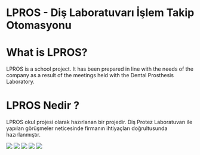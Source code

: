 # LPROS - Diş Laboratuvarı İşlem Takip Otomasyonu

# What is LPROS?
LPROS is a school project. It has been prepared in line with the needs of the company as a result of the meetings held with the Dental Prosthesis Laboratory.

# LPROS Nedir ?
LPROS okul projesi olarak hazırlanan bir projedir. Diş Protez Laboratuvarı ile yapılan görüşmeler neticesinde firmanın ihtiyaçları doğrultusunda hazırlanmıştır.

![](https://user-images.githubusercontent.com/25348044/74868140-dbf11180-5366-11ea-93f7-2e23fd6110a2.png)
![](https://user-images.githubusercontent.com/25348044/74868134-dabfe480-5366-11ea-8a45-2636ecd3a5e4.png)
![](https://user-images.githubusercontent.com/25348044/74868164-e27f8900-5366-11ea-93c1-1304c446284a.png)
![](https://user-images.githubusercontent.com/25348044/74868174-e4e1e300-5366-11ea-8aac-6ffca22dee8f.png)
![](https://user-images.githubusercontent.com/25348044/74868186-e7dcd380-5366-11ea-8464-84516d73e57b.png)

